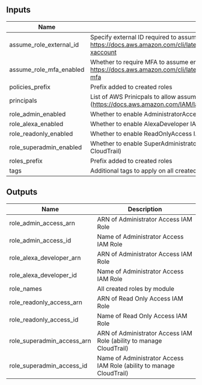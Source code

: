 ## Inputs

| Name | Description | Type | Default | Required |
|------|-------------|:----:|:-----:|:-----:|
| assume_role_external_id | Specify external ID required to assume enabled roles. Disabled if empty. See: https://docs.aws.amazon.com/cli/latest/userguide/cli-configure-role.html#cli-configure-role-xaccount | string | `` | no |
| assume_role_mfa_enabled | Whether to require MFA to assume enabled roles. See: https://docs.aws.amazon.com/cli/latest/userguide/cli-configure-role.html#cli-configure-role-mfa | bool | `true` | no |
| policies_prefix | Prefix added to created roles | string | `` | no |
| principals | List of AWS Prinicpals to allow assuming created IAM roles (https://docs.aws.amazon.com/IAM/latest/UserGuide/reference_policies_elements_principal.html) | list(string) | - | yes |
| role_admin_enabled | Whether to enable AdministratorAccess IAM Role | bool | `true` | no |
| role_alexa_enabled | Whether to enable AlexaDeveloper IAM Role | bool | `false` | no |
| role_readonly_enabled | Whether to enable ReadOnlyAccess IAM Role | bool | `true` | no |
| role_superadmin_enabled | Whether to enable SuperAdministratorAccess IAM Role (Administrator with ability to manage CloudTrail) | bool | `false` | no |
| roles_prefix | Prefix added to created roles | string | `` | no |
| tags | Additional tags to apply on all created resources | map(string) | `<map>` | no |

## Outputs

| Name | Description |
|------|-------------|
| role_admin_access_arn | ARN of Administrator Access IAM Role |
| role_admin_access_id | Name of Administrator Access IAM Role |
| role_alexa_developer_arn | ARN of Administrator Access IAM Role |
| role_alexa_developer_id | Name of Administrator Access IAM Role |
| role_names | All created roles by module |
| role_readonly_access_arn | ARN of Read Only Access IAM Role |
| role_readonly_access_id | Name of Read Only Access IAM Role |
| role_superadmin_access_arn | ARN of Administrator Access IAM Role (ability to manage CloudTrail) |
| role_superadmin_access_id | Name of Administrator Access IAM Role (ability to manage CloudTrail) |


